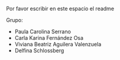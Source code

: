 Por favor escribir en este espacio el readme

Grupo:

- Paula Carolina Serrano 
- Carla Karina Fernández Osa
- Viviana Beatriz Aguilera Valenzuela 
- Delfina Schlossberg 
